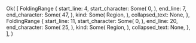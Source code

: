 Ok(
    [
        FoldingRange {
            start_line: 4,
            start_character: Some(
                0,
            ),
            end_line: 7,
            end_character: Some(
                47,
            ),
            kind: Some(
                Region,
            ),
            collapsed_text: None,
        },
        FoldingRange {
            start_line: 11,
            start_character: Some(
                0,
            ),
            end_line: 20,
            end_character: Some(
                25,
            ),
            kind: Some(
                Region,
            ),
            collapsed_text: None,
        },
    ],
)